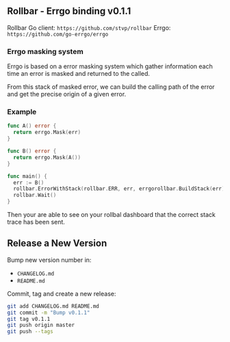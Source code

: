 ## Rollbar - Errgo binding v0.1.1

Rollbar Go client: `https://github.com/stvp/rollbar`
Errgo: `https://github.com/go-errgo/errgo`

### Errgo masking system

Errgo is based on a error masking system which gather information
each time an error is masked and returned to the called.

From this stack of masked error, we can build the calling path of
the error and get the precise origin of a given error.

### Example

```go
func A() error {
  return errgo.Mask(err)
}

func B() error {
  return errgo.Mask(A())
}

func main() {
  err := B()
  rollbar.ErrorWithStack(rollbar.ERR, err, errgorollbar.BuildStack(err))
  rollbar.Wait()
}
```

Then your are able to see on your rollbal dashboard that the correct
stack trace has been sent.

## Release a New Version

Bump new version number in:

- `CHANGELOG.md`
- `README.md`

Commit, tag and create a new release:

```sh
git add CHANGELOG.md README.md
git commit -m "Bump v0.1.1"
git tag v0.1.1
git push origin master
git push --tags
```
